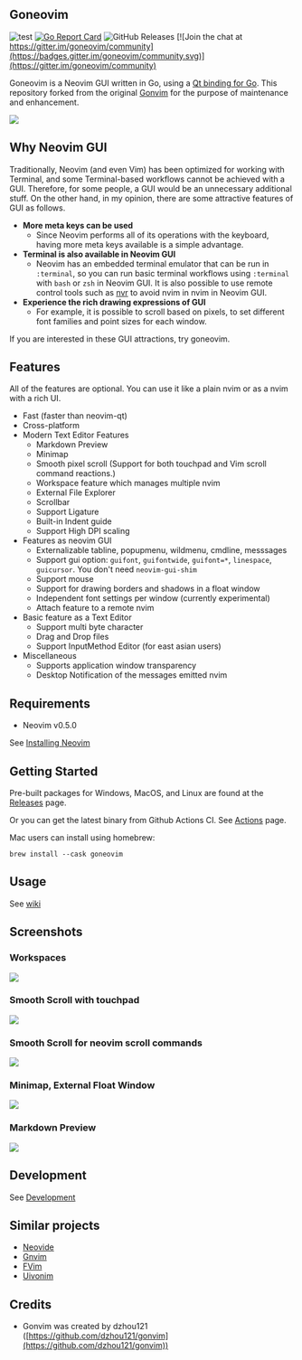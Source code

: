 Goneovim
---

![test](https://github.com/akiyosi/goneovim/workflows/test/badge.svg)
[![Go Report Card](https://goreportcard.com/badge/github.com/akiyosi/goneovim)](https://goreportcard.com/report/github.com/akiyosi/goneovim)
![GitHub Releases](https://img.shields.io/github/downloads/akiyosi/goneovim/v0.4.12/total)
[![Join the chat at https://gitter.im/goneovim/community](https://badges.gitter.im/goneovim/community.svg)](https://gitter.im/goneovim/community)

Goneovim is a Neovim GUI written in Go, using a [Qt binding for Go](https://github.com/therecipe/qt).
This repository forked from the original [Gonvim](https://github.com/dzhou121/gonvim) for the purpose of maintenance and enhancement.

![](https://raw.githubusercontent.com/wiki/akiyosi/goneovim/screenshots/v0.4.10-top.png)


## Why Neovim GUI

Traditionally, Neovim (and even Vim) has been optimized for working with Terminal, and some Terminal-based workflows cannot be achieved with a GUI. 
Therefore, for some people, a GUI would be an unnecessary additional stuff. 
On the other hand, in my opinion, there are some attractive features of GUI as follows.

* **More meta keys can be used**
  * Since Neovim performs all of its operations with the keyboard, having more meta keys available is a simple advantage.
* **Terminal is also available in Neovim GUI**
  * Neovim has an embedded terminal emulator that can be run in `:terminal`, so you can run basic terminal workflows using `:terminal` with `bash` or `zsh` in Neovim GUI. It is also possible to use remote control tools such as [nvr](https://github.com/mhinz/neovim-remote) to avoid nvim in nvim in Neovim GUI.
* **Experience the rich drawing expressions of GUI**
  * For example, it is possible to scroll based on pixels, to set different font families and point sizes for each window.

If you are interested in these GUI attractions, try goneovim.


## Features

All of the features are optional. You can use it like a plain nvim or as a nvim with a rich UI.

- Fast (faster than neovim-qt)
- Cross-platform
- Modern Text Editor Features
  - Markdown Preview
  - Minimap
  - Smooth pixel scroll (Support for both touchpad and Vim scroll command reactions.)
  - Workspace feature which manages multiple nvim
  - External File Explorer
  - Scrollbar
  - Support Ligature
  - Built-in Indent guide
  - Support High DPI scaling
- Features as neovim GUI
  - Externalizable tabline, popupmenu, wildmenu, cmdline, messsages
  - Support gui option: `guifont`, `guifontwide`, `guifont=*`, `linespace`, `guicursor`. You don't need `neovim-gui-shim`
  - Support mouse
  - Support for drawing borders and shadows in a float window
  - Independent font settings per window (currently experimental)
  - Attach feature to a remote nvim
- Basic feature as a Text Editor
  - Support multi byte character
  - Drag and Drop files
  - Support InputMethod Editor (for east asian users)
- Miscellaneous
  - Supports application window transparency
  - Desktop Notification of the messages emitted nvim


## Requirements
* Neovim v0.5.0

See [Installing Neovim](https://github.com/neovim/neovim/wiki/Installing-Neovim)


## Getting Started
Pre-built packages for Windows, MacOS, and Linux are found at the [Releases](https://github.com/akiyosi/goneovim/releases) page.

Or you can get the latest binary from Github Actions CI. See [Actions](https://github.com/akiyosi/goneovim/actions) page.

Mac users can install using homebrew:

`brew install --cask goneovim`

## Usage

See [wiki](https://github.com/akiyosi/goneovim/wiki/Usage)

## Screenshots

### Workspaces
![](https://raw.githubusercontent.com/wiki/akiyosi/goneovim/screenshots/v0.4.10-workspaces.gif)

### Smooth Scroll with touchpad
![](https://raw.githubusercontent.com/wiki/akiyosi/goneovim/screenshots/v0.4.10-smoothscroll-1.gif)

### Smooth Scroll for neovim scroll commands
![](https://raw.githubusercontent.com/wiki/akiyosi/goneovim/screenshots/v0.4.10-smoothscroll-2.gif)

### Minimap, External Float Window
![](https://raw.githubusercontent.com/wiki/akiyosi/goneovim/screenshots/v0.4.10-top.png)

### Markdown Preview
![](https://raw.githubusercontent.com/wiki/akiyosi/goneovim/screenshots/v0.4.10-markdown.gif)


## Development

See [Development](https://github.com/akiyosi/goneovim/blob/master/Development.md)



## Similar projects

* [Neovide](https://github.com/Kethku/neovide)
* [Gnvim](https://github.com/vhakulinen/gnvim)
* [FVim](https://github.com/yatli/fvim)
* [Uivonim](https://github.com/smolck/uivonim)

## Credits

* Gonvim was created by dzhou121 ([https://github.com/dzhou121/gonvim](https://github.com/dzhou121/gonvim))


